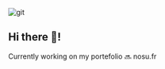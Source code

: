 
![git](https://github.com/user-attachments/assets/99018a34-7803-47c3-b8b5-8f39f9dd19d7)
## Hi there 👋!
Currently working on my portefolio  :soon: nosu.fr


